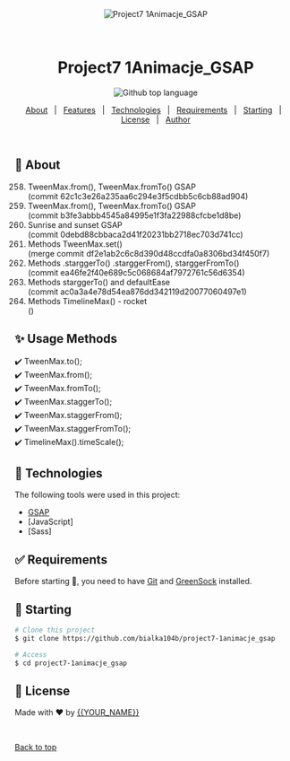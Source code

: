 <div align="center" id="top"> 
  <img src="./.github/app.gif" alt="Project7 1Animacje_GSAP" />

&#xa0;

  <!-- <a href="https://project71animacje_gsap.netlify.app">Demo</a> -->
</div>

<h1 align="center">Project7 1Animacje_GSAP</h1>

<p align="center">
  <img alt="Github top language" src="https://img.shields.io/github/languages/top/bialka104b/project7-1animacje_gsap?color=56BEB8">
</p>

<!-- Status -->

<!-- <h4 align="center">
	🚧  Project7 1Animacje_GSAP 🚀 Under construction...  🚧
</h4>

<hr> -->

<p align="center">
  <a href="#dart-about">About</a> &#xa0; | &#xa0; 
  <a href="#sparkles-features">Features</a> &#xa0; | &#xa0;
  <a href="#rocket-technologies">Technologies</a> &#xa0; | &#xa0;
  <a href="#white_check_mark-requirements">Requirements</a> &#xa0; | &#xa0;
  <a href="#checkered_flag-starting">Starting</a> &#xa0; | &#xa0;
  <a href="#memo-license">License</a> &#xa0; | &#xa0;
  <a href="https://github.com/bialka104b" target="_blank">Author</a>
</p>

<br>

## :dart: About

<ol start="258">
<li>TweenMax.from(), TweenMax.fromTo() GSAP<br>
<span>(commit 62c1c3e26a235aa6c294e3f5cdbb5c6cb88ad904)</span></li>
<li>TweenMax.from(), TweenMax.fromTo() GSAP<br>
<span>(commit b3fe3abbb4545a84995e1f3fa22988cfcbe1d8be)</span></li>
<li>Sunrise and sunset GSAP<br>
<span>(commit 0debd88cbbaca2d41f20231bb2718ec703d741cc)</span></li>
<li>Methods TweenMax.set()<br>
<span>(merge commit df2e1ab2c6c8d390d48ccdfa0a8306bd34f450f7)</span></li>
<li>Methods .starggerTo() .starggerFrom(), starggerFromTo()<br>
<span>(commit ea46fe2f40e689c5c068684af7972761c56d6354)</span></li>
<li>Methods starggerTo() and defaultEase<br>
<span>(commit ac0a3a4e78d54ea876dd342119d20077060497e1)</span></li>

<li>Methods TimelineMax() - rocket<br>
<span>()</span></li>
</ol>

## :sparkles: Usage Methods

:heavy_check_mark: TweenMax.to();\
:heavy_check_mark: TweenMax.from();\
:heavy_check_mark: TweenMax.fromTo();\
:heavy_check_mark: TweenMax.staggerTo();\
:heavy_check_mark: TweenMax.staggerFrom();\
:heavy_check_mark: TweenMax.staggerFromTo();\
:heavy_check_mark: TimelineMax().timeScale();


## :rocket: Technologies

The following tools were used in this project:

- [GSAP](https://greensock.com/)
- [JavaScript]
- [Sass]

## :white_check_mark: Requirements

Before starting :checkered_flag:, you need to have [Git](https://git-scm.com) and [GreenSock](https://greensock.com/) installed.

## :checkered_flag: Starting

```bash
# Clone this project
$ git clone https://github.com/bialka104b/project7-1animacje_gsap

# Access
$ cd project7-1animacje_gsap
```

## :memo: License

Made with :heart: by <a href="https://github.com/bialka104b" target="_blank">{{YOUR_NAME}}</a>

&#xa0;

<a href="#top">Back to top</a>
